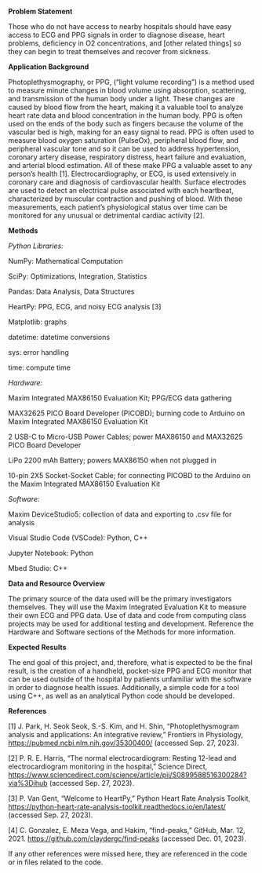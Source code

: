**Problem Statement**

Those who do not have access to nearby hospitals should have easy access to ECG and PPG signals in order to diagnose disease, heart problems, deficiency in O2 concentrations, and [other related things] so they can begin to treat themselves and recover from sickness.

**Application Background**

Photoplethysmography, or PPG, (“light volume recording”) is a method used to measure minute changes in blood volume using absorption, scattering, and transmission of the human body under a light. These changes are caused by blood flow from the heart, making it a valuable tool to analyze heart rate data and blood concentration in the human body. PPG is often used on the ends of the body such as fingers because the volume of the vascular bed is high, making for an easy signal to read. PPG is often used to measure blood oxygen saturation (PulseOx), peripheral blood flow, and peripheral vascular tone and so it can be used to address hypertension, coronary artery disease, respiratory distress, heart failure and evaluation, and arterial blood estimation. All of these make PPG a valuable asset to any person’s health [1].
Electrocardiography, or ECG, is used extensively in coronary care and diagnosis of cardiovascular health. Surface electrodes are used to detect an electrical pulse associated with each heartbeat, characterized by muscular contraction and pushing of blood. With these measurements, each patient’s physiological status over time can be monitored for any unusual or detrimental cardiac activity [2].

**Methods**

*Python Libraries:*

NumPy: Mathematical Computation

SciPy: Optimizations, Integration, Statistics

Pandas: Data Analysis, Data Structures

HeartPy: PPG, ECG, and noisy ECG analysis [3]

Matplotlib: graphs

datetime: datetime conversions

sys: error handling

time: compute time

*Hardware:*

Maxim Integrated MAX86150 Evaluation Kit; PPG/ECG data gathering

MAX32625 PICO Board Developer (PICOBD); burning code to Arduino on Maxim Integrated MAX86150 Evaluation Kit

2 USB-C to Micro-USB Power Cables; power MAX86150 and MAX32625 PICO Board Developer

LiPo 2200 mAh Battery; powers MAX86150 when not plugged in

10-pin 2X5 Socket-Socket Cable; for connecting PICOBD to the Arduino on the Maxim Integrated MAX86150 Evaluation Kit

*Software:*

Maxim DeviceStudio5: collection of data and exporting to .csv file for analysis

Visual Studio Code (VSCode): Python, C++

Jupyter Notebook: Python

Mbed Studio: C++

**Data and Resource Overview**

The primary source of the data used  will be the primary investigators themselves. They will use the Maxim Integrated Evaluation Kit to measure their own ECG and PPG data. Use of data and code from computing class projects may be used for additional testing and development. Reference the Hardware and Software sections of the Methods for more information.

**Expected Results**

The end goal of this project, and, therefore, what is expected to be the final result, is the creation of a handheld, pocket-size PPG and ECG monitor that can be used outside of the hospital by patients unfamiliar with the software in order to diagnose health issues. Additionally, a simple code for a tool using C++, as well as an analytical Python code should be developed.

**References**

[1] J. Park, H. Seok Seok, S.-S. Kim, and H. Shin, “Photoplethysmogram analysis and applications: An integrative review,” Frontiers in Physiology, https://pubmed.ncbi.nlm.nih.gov/35300400/ (accessed Sep. 27, 2023). 

[2] P. R. E. Harris, “The normal electrocardiogram: Resting 12-lead and electrocardiogram monitoring in the hospital,” Science Direct, https://www.sciencedirect.com/science/article/pii/S0899588516300284?via%3Dihub (accessed Sep. 27, 2023).

[3] P. Van Gent, “Welcome to HeartPy,” Python Heart Rate Analysis Toolkit, https://python-heart-rate-analysis-toolkit.readthedocs.io/en/latest/ (accessed Sep. 27, 2023).

[4] C. Gonzalez, E. Meza Vega, and Hakim, “find-peaks,” GitHub, Mar. 12, 2021. https://github.com/claydergc/find-peaks (accessed Dec. 01, 2023).

If any other references were missed here, they are referenced in the code or in files related to the code.
